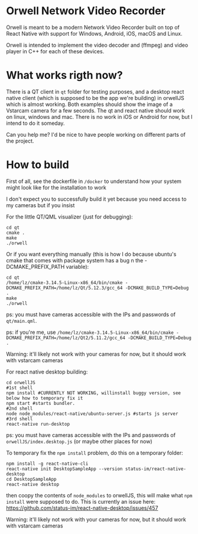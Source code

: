 # Orwell Network Video Recorder

Orwell is meant to be a modern Network Video Recorder built on top of React Native with support for Windows, Android, iOS, macOS and Linux.

Orwell is intended to implement the video decoder and (ffmpeg) and video player in C++ for each of these devices. 

# What works rigth now?

There is a QT client in `qt` folder for testing purposes, and a desktop react native client (which is supposed to be the app we're building) in orwellJS which is almost working. Both examples should show the image of a Vstarcam camera for a few seconds. The qt and react native should work on linux, windows and mac. There is no work in iOS or Android for now, but I intend to do it someday. 

Can you help me? I'd be nice to have people working on different parts of the project.

# How to build

First of all, see the dockerfile in `/docker` to understand how your system might look like for the installation to work 

I don't expect you to successfully build it yet because you need access to my cameras but if you insist

For the little QT/QML visualizer (just for debugging):

```
cd qt
cmake .
make
./orwell
```

Or if you want everything manually (this is how I do because ubuntu's cmake that comes with package system has a bug n the -DCMAKE_PREFIX_PATH variable):

```
cd qt
/home/lz/cmake-3.14.5-Linux-x86_64/bin/cmake -DCMAKE_PREFIX_PATH=/home/lz/Qt/5.12.3/gcc_64 -DCMAKE_BUILD_TYPE=Debug .
make
./orwell
```

ps: you must have cameras accessible with the IPs and passwords of `qt/main.qml`.

ps: if you're me, use `/home/lz/cmake-3.14.5-Linux-x86_64/bin/cmake -DCMAKE_PREFIX_PATH=/home/lz/Qt2/5.11.2/gcc_64 -DCMAKE_BUILD_TYPE=Debug .`

Warning: it'll likely not work with your cameras for now, but it should work with vstarcam cameras

For react native desktop building:

```
cd orwellJS
#1st shell
npm install #CURRENTLY NOT WORKING, willinstall buggy version, see below how to temporary fix it
npm start #starts bundler. 
#2nd shell
node node_modules/react-native/ubuntu-server.js #starts js server
#3rd shell
react-native run-desktop
```

ps: you must have cameras accessible with the IPs and passwords of `orwellJS/index.desktop.js` (or maybe other places for now)

To temporary fix the `npm install` problem, do this on a temporary folder:

```
npm install -g react-native-cli 
react-native init DesktopSampleApp --version status-im/react-native-desktop
cd DesktopSampleApp
react-native desktop
```

then coopy the contents of `node_modules` to orwellJS, this will make what `npm install` were supposed to do. This is currently an issue here: https://github.com/status-im/react-native-desktop/issues/457

Warning: it'll likely not work with your cameras for now, but it should work with vstarcam cameras

